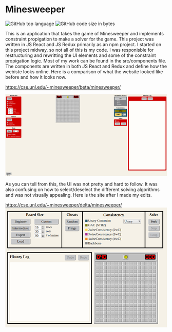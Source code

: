 # Minesweeper
![GitHub top language](https://img.shields.io/github/languages/top/tzxb018/MinesweeperSolver?style=plastic)
![GitHub code size in bytes](https://img.shields.io/github/languages/code-size/tzxb018/MinesweeperSolver?style=plastic)


This is an application that takes the game of Minesweeper and implements constraint propigation to make a solver for the game. This project was written in JS React and JS Redux primarily as an npm project. I started on this project midway, so not all of this is my code. I was responisble for restructuring and rewritting the UI elements and some of the constraint propigation logic. Most of my work can be found in the src/components file. The components are written in both JS React and Redux and define how the webiste looks online. Here is a comparison of what the website looked like before and how it looks now.

https://cse.unl.edu/~minesweeper/beta/minesweeper/

![Alt text](/beta.png?raw=true "Optional Title")

As you can tell from this, the UI was not pretty and hard to follow. It was also confusing on how to select/deselect the different solving algorithms and was not visually appealing. Here is the site after I made my edits. 

https://cse.unl.edu/~minesweeper/delta/minesweeper/
![Alt_text](/delta.png?raw=true "Delta")
